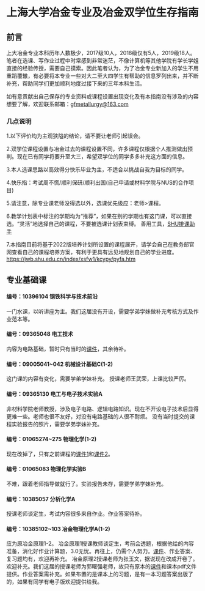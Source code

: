 # 上海大学冶金专业及冶金双学位生存指南

## 前言
   
   上大冶金专业本科历年人数极少，2017级10人，2018级仅有5人，2019级18人。笔者在选课、写作业过程中时常感到非常迷茫，不像计算机等其他学院有学长学姐直接的经验传授，需要自己摸索。因此笔者认为，为了冶金专业新加入的学生不用重蹈覆辙，有必要将本专业一些对大二至大四学生有帮助的信息罗列出来，并不断补充，帮助同学们更加顺利地度过接下来的三年本科生活。
   
   如有意贡献出自己保存的专业资料或课程设置出现变化及有本指南没有涉及的内容想要了解，欢迎联系邮箱：gfmetallurgy@163.com 

### 几点说明
1.以下评价均为主观狭隘的结论，请不要让老师引起误会。
    
2.双学位课程设置与冶金过去的课程设置不同，许多课程仅根据个人推测做出预判。现在已有同学将要升至大三，希望双学位的同学多多补充这方面的信息。
    
3.本人选课思路以高效得分快乐毕业为主，不适合以挑战自我为目标的同学。
    
4.快乐指：考试周不慌/顺利保研/顺利出国(自己申请或材料学院与NUS的合作项目)
    
5.请注意，除专业课老师没得选以外，选课优先级应：老师>课程。

6.教学计划表中标注的学期均为“推荐”，如果在别的学期也有这门课，可以直接选。“灵活”地选择自己的课程，不要被选课计划表束缚。
      善用工具，[SHU排课助手](https://xk.shuosc.com/)
    
7.本指南目前将基于2022版培养计划所设置的课程展开，请学会自己在教务部官网查看自己的课程培养方案，有利于更具有远见地规划自己的学业进度。  
    https://jwb.shu.edu.cn/index/xsfw1/kcypy/pyfa.htm    

## 专业基础课
#### 编号：10396104 钢铁科学与技术前沿
 一门水课，以听讲座为主。我们这届没有开设，需要学弟学妹做补充考核方式及作业范本等。
#### 编号：09365048 电工技术
内容为电路基础，暂时只有当时的[课件](https://github.com/SHUMetallurgy/Metallurgy-SHU/blob/main/%E4%B8%93%E4%B8%9A%E5%9F%BA%E7%A1%80%E8%AF%BE%E8%B5%84%E6%96%99/%E7%94%B5%E5%B7%A5%E6%8A%80%E6%9C%AF%E8%AF%BE%E4%BB%B6.rar)，其余待补。
#### 编号：09005041~042 机械设计基础C(1-2)
这门课的内容有变化，需要学弟学妹补充。
授课老师王武荣，上课比较严厉。
#### 编号：09365130 电工与电子技术实验A
非材料学院老师教授，涉及电子电路、逻辑电路知识。现在不开设电子技术后显得更难一些。老师也很不友好，对没有电路基础的人很不耐烦。
没有当时提交的课程实验报告的照片，需要学弟学妹补充。
#### 编号：01065274~275 物理化学(1-2)
现在改掉了，只有之前课程的[课件1](https://github.com/SHUMetallurgy/Metallurgy-SHU/blob/main/%E4%B8%93%E4%B8%9A%E5%9F%BA%E7%A1%80%E8%AF%BE%E8%B5%84%E6%96%99/%E7%89%A9%E7%90%86%E5%8C%96%E5%AD%A6B1%E8%AF%BE%E4%BB%B6.rar )和[课件2](https://github.com/SHUMetallurgy/Metallurgy-SHU/blob/main/%E4%B8%93%E4%B8%9A%E5%9F%BA%E7%A1%80%E8%AF%BE%E8%B5%84%E6%96%99/%E7%89%A9%E7%90%86%E5%8C%96%E5%AD%A6B2%E8%AF%BE%E4%BB%B6.zip)。
#### 编号：01065083 物理化学实验B
不难，跟着老师指导做就行了。实验报告未存，需要学弟学妹补充。
#### 编号：10385057 分析化学A
授课老师谈定生，考试内容很多来自作业。作业答案待补。
#### 编号：10385102~103 冶金物理化学A(1-2)
应为原冶金原理1-2。
冶金原理1授课教师谈定生，考前会透题，根据他给的内容准备，消化好作业计算题，3.0无忧。再往上，仍需个人努力。[课件](https://github.com/SHUMetallurgy/Metallurgy-SHU/blob/main/%E4%B8%93%E4%B8%9A%E5%9F%BA%E7%A1%80%E8%AF%BE%E8%B5%84%E6%96%99/%E5%86%B6%E9%87%91%E5%8E%9F%E7%90%861%E8%AF%BE%E4%BB%B6%E4%BD%9C%E4%B8%9A%E7%AD%94%E6%A1%88%E5%A4%8D%E4%B9%A0%E9%A2%98.rar)、作业答案、复习题均有，欢迎再补充。
冶金原理2授课老师为张玉文，据说现在改成开卷了。欢迎补充。我们这届的授课老师为郭曙强老师，故只有原本的[课件](https://github.com/SHUMetallurgy/Metallurgy-SHU/blob/main/%E4%B8%93%E4%B8%9A%E5%9F%BA%E7%A1%80%E8%AF%BE%E8%B5%84%E6%96%99/%E5%86%B6%E9%87%91%E5%8E%9F%E7%90%862.rar)和课本pdf文件提供。作业答案需补充。如果布置的是课本上的习题，是有一本习题答案出版了的，如果有同学有电子版欢迎提供给我。
